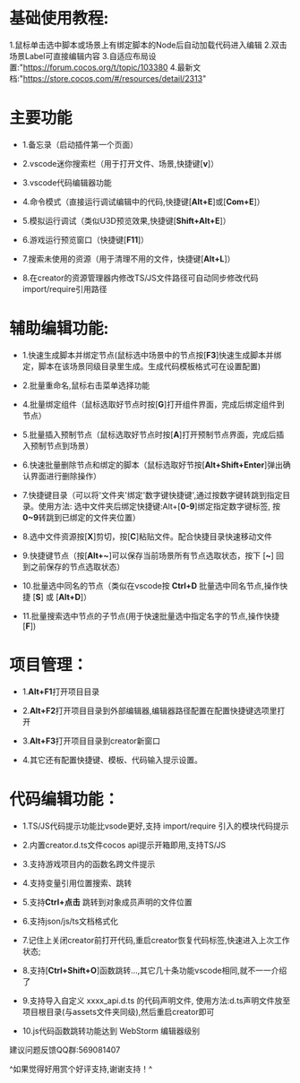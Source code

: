 
# 基础使用教程:
1.鼠标单击选中脚本或场景上有绑定脚本的Node后自动加载代码进入编辑
2.双击场景Label可直接编辑内容
3.自适应布局设置:"https://forum.cocos.org/t/topic/103380
4.最新文档:"https://store.cocos.com/#/resources/detail/2313"

# 主要功能
- 1.备忘录（启动插件第一个页面）

- 2.vscode迷你搜索栏（用于打开文件、场景,快捷键[**v**]）

- 3.vscode代码编辑器功能

- 4.命令模式（直接运行调试编辑中的代码,快捷键[**Alt+E**]或[**Com+E**]）

- 5.模拟运行调试（类似U3D预览效果,快捷键[**Shift+Alt+E**]）

- 6.游戏运行预览窗口（快捷键[**F11**]）

- 7.搜索未使用的资源（用于清理不用的文件，快捷键[**Alt+L**]）

- 8.在creator的资源管理器内修改TS/JS文件路径可自动同步修改代码import/require引用路径

# 辅助编辑功能:
- 1.快速生成脚本并绑定节点(鼠标选中场景中的节点按[**F3**]快速生成脚本并绑定，脚本在该场景同级目录里生成。生成代码模板格式可在设置配置)

- 2.批量重命名,鼠标右击菜单选择功能

- 4.批量绑定组件（鼠标选取好节点时按[**G**]打开组件界面，完成后绑定组件到节点）

- 5.批量插入预制节点（鼠标选取好节点时按[**A**]打开预制节点界面，完成后插入预制节点到场景）

- 6.快速批量删除节点和绑定的脚本（鼠标选取好节按[**Alt+Shift+Enter**]弹出确认界面进行删除操作）

- 7.快捷键目录（可以将'文件夹'绑定'数字键快捷键',通过按数字键转跳到指定目录。使用方法:
选中文件夹后绑定快捷键:Alt+[**0-9**]绑定指定数字键标签, 按**0~9**转跳到已绑定的文件夹位置）

- 8.选中文件资源按[**X**]剪切，按[**C**]粘贴文件。配合快捷目录快速移动文件

- 9.快捷键节点（按[**Alt+\~**]可以保存当前场景所有节点选取状态，按下 [**\~**] 回到之前保存的节点选取状态）

- 10.批量选中同名的节点（类似在vscode按 **Ctrl+D** 批量选中同名节点,操作快捷 [**S**] 或 [**Alt+D**]）

- 11.批量搜索选中节点的子节点(用于快速批量选中指定名字的节点,操作快捷[**F**])


# 项目管理：
- 1.**Alt+F1**打开项目目录

- 2.**Alt+F2**打开项目目录到外部编辑器,编辑器路径配置在配置快捷键选项里打开

- 3.**Alt+F3**打开项目目录到creator新窗口

- 4.其它还有配置快捷键、模板、代码输入提示设置。


# 代码编辑功能：

- 1.TS/JS代码提示功能比vsode更好,支持 import/require 引入的模块代码提示

- 2.内置creator.d.ts文件cocos api提示开箱即用,支持TS/JS

- 3.支持游戏项目内的函数名跨文件提示

- 4.支持变量引用位置搜索、跳转

- 5.支持**Ctrl+点击** 跳转到对象成员声明的文件位置

- 6.支持json/js/ts文档格式化

- 7.记住上关闭creator前打开代码,重启creator恢复代码标签,快速进入上次工作状态;

- 8.支持[**Ctrl+Shift+O**]函数跳转...,其它几十条功能vscode相同,就不一一介绍了

- 9.支持导入自定义 xxxx_api.d.ts 的代码声明文件,
 使用方法:d.ts声明文件放至项目根目录(与assets文件夹同级),然后重启creator即可
- 10.js代码函数跳转功能达到 WebStorm 编辑器级别

建议问题反馈QQ群:569081407

^如果觉得好用赏个好评支持,谢谢支持！^

